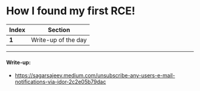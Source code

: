 # How I found my first RCE!

Index | Section
--- | ---
**1** | Write-up of the day

___


#### Write-up: 

* https://sagarsajeev.medium.com/unsubscribe-any-users-e-mail-notifications-via-idor-2c2e05b79dac
